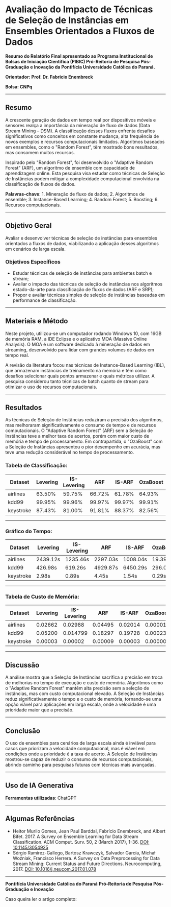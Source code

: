 # Avaliação do Impacto de Técnicas de Seleção de Instâncias em Ensembles Orientados a Fluxos de Dados

**Resumo do Relatório Final apresentado ao Programa Institucional de Bolsas de Iniciação Científica (PIBIC) Pró-Reitoria de Pesquisa Pós-Graduação e Inovação da Pontifícia Universidade Católica do Paraná.**

**Orientador: Prof. Dr. Fabricio Enembreck**

**Bolsa: CNPq**

---

## Resumo

A crescente geração de dados em tempo real por dispositivos móveis e sensores realça a importância da mineração de fluxo de dados (Data Stream Mining – DSM). A classificação desses fluxos enfrenta desafios significativos como conceitos em constante mudança, alta frequência de novos exemplos e recursos computacionais limitados. Algoritmos baseados em ensembles, como o "Random Forest", têm mostrado bons resultados, mas consomem muitos recursos.

Inspirado pelo "Random Forest", foi desenvolvido o "Adaptive Random Forest" (ARF), um algoritmo de ensemble com capacidade de aprendizagem online. Esta pesquisa visa estudar como técnicas de Seleção de Instâncias podem mitigar a complexidade computacional envolvida na classificação de fluxos de dados.

**Palavras-chave**: 1. Mineração de fluxo de dados; 2. Algoritmos de ensemble; 3. Instance-Based Learning; 4. Random Forest; 5. Boosting; 6. Recursos computacionais.

---

## Objetivo Geral

Avaliar e desenvolver técnicas de seleção de instâncias para ensembles orientados a fluxos de dados, viabilizando a aplicação desses algoritmos em cenários de larga escala.

### Objetivos Específicos

- Estudar técnicas de seleção de instâncias para ambientes batch e stream;
- Avaliar o impacto das técnicas de seleção de instâncias nos algoritmos estado-da-arte para classificação de fluxos de dados (ARF e SRP);
- Propor e avaliar técnicas simples de seleção de instâncias baseadas em performance de classificação.

---

## Materiais e Método

Neste projeto, utilizou-se um computador rodando Windows 10, com 16GB de memória RAM, a IDE Eclipse e o aplicativo MOA (Massive Online Analysis). O MOA é um software dedicado à mineração de dados em streaming, desenvolvido para lidar com grandes volumes de dados em tempo real.

A revisão da literatura focou nas técnicas de Instance-Based Learning (IBL), que armazenam instâncias de treinamento na memória e têm como desafios selecionar quais pontos armazenar e quais métricas utilizar. A pesquisa considerou tanto técnicas de batch quanto de stream para otimizar o uso de recursos computacionais.

---

## Resultados

As técnicas de Seleção de Instâncias reduziram a precisão dos algoritmos, mas melhoraram significativamente o consumo de tempo e de recursos computacionais. O "Adaptive Random Forest" (ARF) sem a Seleção de Instâncias teve a melhor taxa de acertos, porém com maior custo de memória e tempo de processamento. Em contrapartida, o "OzaBoost" com a Seleção de Instâncias apresentou o pior desempenho em acurácia, mas teve uma redução considerável no tempo de processamento.

### Tabela de Classificação:

| Dataset   | Levering | IS-Levering | ARF    | IS-ARF | OzaBoost | IS-OzaBoost | SRP    | IS-SRP |
| --------- | -------- | ----------- | ------ | ------ | -------- | ----------- | ------ | ------ |
| airlines  | 63.50%   | 59.75%      | 66.72% | 61.78% | 64.93%   | 61.03%      | 68.56% | 62.44% |
| kdd99     | 99.95%   | 99.96%      | 99.97% | 99.97% | 99.91%   | 99.97%      | 99.98% | 99.98% |
| keystroke | 87.43%   | 81.00%      | 91.81% | 88.37% | 82.56%   | 82.25%      | 94.68% | 89.25% |

---

### Gráfico do Tempo:

| Dataset   | Levering   | IS-Levering | ARF      | IS-ARF   | OzaBoost | IS-OzaBoost | SRP      | IS-SRP   |
| --------- | ---------- | ----------- | -------- | -------- | -------- | ----------- | -------- | -------- |
| airlines  | 2439.12s   | 1235.46s    | 2297.03s | 1008.04s | 19.39s   | 13.32s      | 2503.48s | 1054.01s |
| kdd99     | 426.98s    | 619.26s     | 4929.87s | 6450.29s | 296.09s  | 874.79s     | 7663.54s | 6231.06s |
| keystroke | 2.98s      | 0.89s       | 4.45s    | 1.54s    | 0.29s    | 0.15s       | 4.50s    | 1.84s    |

---

### Tabela de Custo de Memória:

| Dataset   | Levering | IS-Levering | ARF    | IS-ARF | OzaBoost | IS-OzaBoost | SRP    | IS-SRP |
| --------- | -------- | ----------- | ------ | ------ | -------- | ----------- | ------ | ------ |
| airlines  | 0.02662  | 0.02988     | 0.04495| 0.02014| 0.00001  | 0.00003     | 0.05422| 0.02355|
| kdd99     | 0.05200  | 0.014799    | 0.18297| 0.19728| 0.00023  | 0.00183     | 0.26704| 0.17254|
| keystroke | 0.00003  | 0.00002     | 0.00009| 0.00003| 0.00000  | 0.00000     | 0.00009| 0.00003|

---

## Discussão

A análise mostra que a Seleção de Instâncias sacrifica a precisão em troca de melhorias no tempo de execução e custo de memória. Algoritmos como o "Adaptive Random Forest" mantêm alta precisão sem a seleção de instâncias, mas com custo computacional elevado. A Seleção de Instâncias reduz significativamente o tempo e o custo de memória, tornando-se uma opção viável para aplicações em larga escala, onde a velocidade é uma prioridade maior que a precisão.

---

## Conclusão

O uso de ensembles para cenários de larga escala ainda é inviável para casos que priorizam a velocidade computacional, mas é viável em condições onde a prioridade é a taxa de acerto. A Seleção de Instâncias mostrou-se capaz de reduzir o consumo de recursos computacionais, abrindo caminho para pesquisas futuras com técnicas mais avançadas. 

---

## Uso de IA Generativa

**Ferramentas utilizadas**: ChatGPT

---

## Algumas Referências

- Heitor Murilo Gomes, Jean Paul Barddal, Fabrício Enembreck, and Albert Bifet. 2017. A Survey on Ensemble Learning for Data Stream Classification. ACM Comput. Surv. 50, 2 (March 2017), 1-36. [DOI: 10.1145/3054925](https://doi.org/10.1145/3054925)
- Sérgio Ramírez-Gallego, Bartosz Krawczyk, Salvador García, Michał Woźniak, Francisco Herrera. A Survey on Data Preprocessing for Data Stream Mining: Current Status and Future Directions. Neurocomputing, 2017. [DOI: 10.1016/j.neucom.2017.01.078](https://doi.org/10.1016/j.neucom.2017.01.078)

---

**Pontifícia Universidade Católica do Paraná**
**Pró-Reitoria de Pesquisa Pós-Graduação e Inovação**

Caso queira ler o artigo completo: 
